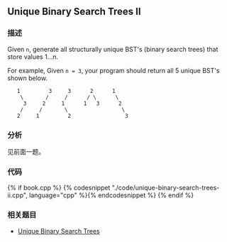## Unique Binary Search Trees II


### 描述

Given `n`, generate all structurally unique BST's (binary search trees) that store values 1...n.

For example,
Given `n = 3`, your program should return all 5 unique BST's shown below.

```
   1         3     3      2      1
    \       /     /      / \      \
     3     2     1      1   3      2
    /     /       \                 \
   2     1         2                 3
```


### 分析

见前面一题。


### 代码


{% if book.cpp %}
  {% codesnippet "./code/unique-binary-search-trees-ii.cpp", language="cpp" %}{% endcodesnippet %}
{% endif %}


### 相关题目


* [Unique Binary Search Trees](unique-binary-search-trees.md)
